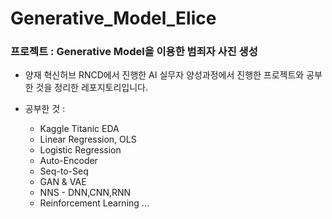 # Generative_Model_Elice
### 프로젝트 : __Generative Model을 이용한 범죄자 사진 생성__
* 양재 혁신허브 RNCD에서 진행한 AI 실무자 양성과정에서 진행한 프로젝트와 공부한 것을 정리한 레포지토리입니다.

* 공부한 것 : 
  * Kaggle Titanic EDA
  * Linear Regression, OLS
  * Logistic Regression
  * Auto-Encoder
  * Seq-to-Seq
  * GAN & VAE
  * NNS - DNN,CNN,RNN
  * Reinforcement Learning ...
